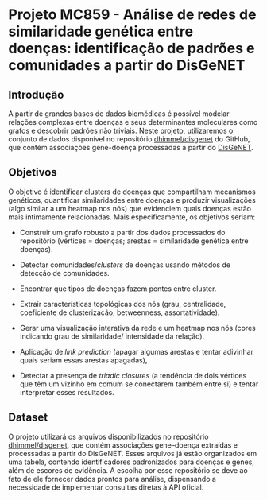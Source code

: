 # Projeto MC859 - Análise de redes de similaridade genética entre doenças: identificação de padrões e comunidades a partir do DisGeNET

## Introdução
  A partir de grandes bases de dados biomédicas é possível modelar relações complexas entre doenças e seus determinantes moleculares como grafos e descobrir padrões não triviais. Neste projeto, utilizaremos o conjunto de dados disponível no repositório [dhimmel/disgenet](https://github.com/dhimmel/disgenet) do GitHub, que contém associações gene-doença processadas a partir do [DisGeNET](https://disgenet.com/).
  
## Objetivos
  O objetivo é identificar clusters de doenças que compartilham mecanismos genéticos, quantificar similaridades entre doenças e produzir visualizações (algo similar a um heatmap nos nós) que evidenciem quais doenças estão mais intimamente relacionadas. Mais especificamente, os objetivos seriam:

- Construir um grafo robusto a partir dos dados processados do repositório (vértices = doenças; arestas = similaridade genética entre doenças).

- Detectar comunidades/_clusters_ de doenças usando métodos de detecção de comunidades.

- Encontrar que tipos de doenças fazem pontes entre cluster.

- Extrair características topológicas dos nós (grau, centralidade, coeficiente de clusterização, betweenness, assortatividade).

- Gerar uma visualização interativa da rede e um heatmap nos nós (cores indicando grau de similaridade/ intensidade da relação).

- Aplicação de _link prediction_ (apagar algumas arestas e tentar adivinhar quais seriam essas arestas apagadas),

- Detectar a presença de _triadic closures_ (a tendência de dois vértices que têm um vizinho em comum se conectarem também entre si) e tentar interpretar esses resultados.

## Dataset

  O projeto utilizará os arquivos disponibilizados no repositório [dhimmel/disgenet](https://github.com/dhimmel/disgenet), que contém associações gene–doença extraídas e processadas a partir do DisGeNET. Esses arquivos já estão organizados em uma tabela, contendo identificadores padronizados para doenças e genes, além de escores de evidência. A escolha por esse repositório se deve ao fato de ele fornecer dados prontos para análise, dispensando a necessidade de implementar consultas diretas à API oficial.
